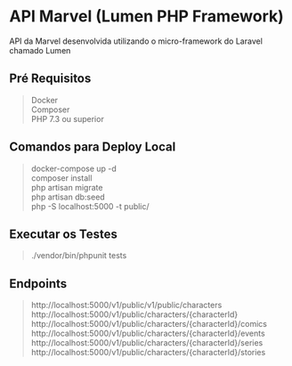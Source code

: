 # API Marvel (Lumen PHP Framework)

API da Marvel desenvolvida utilizando o micro-framework do Laravel chamado Lumen

## Pré Requisitos

> Docker <br>
> Composer <br>
> PHP 7.3 ou superior <br>

## Comandos para Deploy Local

> docker-compose up -d <br>
> composer install <br>
> php artisan migrate <br>
> php artisan db:seed <br>
> php -S localhost:5000 -t public/ <br>

## Executar os Testes
> ./vendor/bin/phpunit tests <br>

## Endpoints
> http://localhost:5000/v1/public/v1/public/characters <br>
> http://localhost:5000/v1/public/characters/{characterId} <br>
> http://localhost:5000/v1/public/characters/{characterId}/comics <br>
> http://localhost:5000/v1/public/characters/{characterId}/events <br>
> http://localhost:5000/v1/public/characters/{characterId}/series <br>
> http://localhost:5000/v1/public/characters/{characterId}/stories <br>
